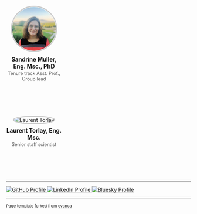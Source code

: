 <style>
.profile-card {
  text-align: center;
  width: 150px;
  cursor: pointer;
  margin-bottom: 6em; /* space below each card */
  border: 1px solid transparent;
  padding-bottom: 0.5em;
  transition: border-color 0.3s;
}
.profile-card:hover {
  border-color: #0078d7;
}
.profile-img {
  width: 120px;
  height: 120px;
  object-fit: cover;
  border-radius: 50%;
  border: 3px solid #ccc;
  transition: border-color 0.3s;
}
.profile-img:hover {
  border-color: #0078d7;
}
.profile-name {
  margin-top: 0.5em;
  font-weight: bold;
  font-size: 1.1em;
}
.profile-subheader {
  font-weight: normal;
  font-size: 0.9em;
  color: #555;
  margin-top: 0.2em;
}
.profile-bio {
  display: none; 
  margin-top: 0.8em;
  font-size: 0.9em;
  color: #333;
  border-top: 1px solid #ddd;
  padding-top: 0.5em;
  text-align: left;
}
.profile-card.active .profile-bio {
  display: block; /* show bio when active */
}
</style>

<div class="profile-grid">
  <div class="profile-card" onclick="this.classList.toggle('active')">
    <img class="profile-img" src="/images/sandrine_portrait.png" alt="Sandrine Muller">
    <div class="profile-name">Sandrine Muller, Eng. Msc., PhD</div>
    <div class="profile-subheader">Tenure track Asst. Prof., Group lead</div>
    <div class="profile-bio">Sandrine Muller is a tenure track assistant professor at the LIGLAB (Informatics Laboratory of Grenoble), Grenoble-Alpes University (UGA). In April 2025, Sandrine joined UGA, hosting one of the top AI French cluster, to pursue her academic career in AI for health. During her academic career, Sandrine specialized in the fields of artificial intelligence (AI) applied to chemoinformatics, genomics, and brain imaging with core component in methodology. Her current interests are on data integration, health use cases, and Bayesian generative modelling. 
    With a PhD in neuroscience, her expertise lies in statistical analysis applied to high-dimensional health data, particularly in small sample size problems.
    Throughout her scientific career, both in academia and the private sector, she has collaborated with renowned institutions such as the Swiss Federal Institute of Technology in Lausanne (EPFL), Harvard Medical School/Massachusetts General Hospital, Duke University, and the Broad Institute of MIT and Harvard.
    Her work encompasses various aspects of health, from chemical biology (gene expression analysis to biomarker discovery), and extends to machine learning domains, including signal processing, Bayesian statistics, predictive analysis, biological networks, and experimental design.</div>
  </div>
  <div class="profile-card" onclick="this.classList.toggle('active')">
    <img class="profile-img" src="person2.jpg" alt="Laurent Torlay">
    <div class="profile-name">Laurent Torlay,  Eng. Msc.</div>
    <div class="profile-subheader">Senior staff scientist</div>
    <div class="profile-bio">...</div>
  </div>
  <!-- Add more profiles as needed -->
</div>

---


<p>
  <a href="https://github.com/sandrine-muller-research/" target="_blank" title="GitHub">
    <img src="https://img.shields.io/badge/-GitHub-black?style=flat&logo=github&logoColor=white" alt="GitHub Profile">
  </a>
  <a href="https://www.linkedin.com/in/sandrine-muller-phd-ba459725/" target="_blank" title="LinkedIn">
    <img src="https://img.shields.io/badge/-LinkedIn-blue?style=flat&logo=linkedin&logoColor=white" alt="LinkedIn Profile">
  </a>
  <a href="https://bsky.app/profile/sandrine-muller.bsky.social" target="_blank" title="Bluesky">
    <img src="https://img.shields.io/badge/-Bluesky-00A1E4?style=flat&logo=bluesky&logoColor=white" alt="Bluesky Profile">
  </a>
</p>

---
<p style="font-size:11px">Page template forked from <a href="https://github.com/evanca/quick-portfolio">evanca</a></p>
<!-- Remove above link if you don't want to attibute -->
